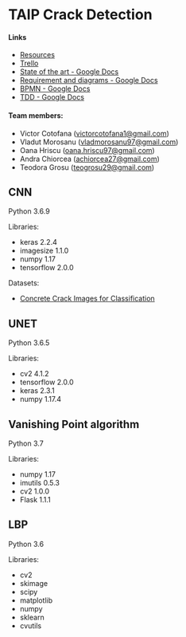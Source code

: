 # TAIP Crack Detection

#### Links
* [Resources](https://docs.google.com/document/d/1RdxHdO3W9_LiParefRV92ShoYOK_NTRCiEMpISRs4BY)
* [Trello](https://trello.com/b/3FpD3QBY/taip-crack-detection)
* [State of the art - Google Docs](https://docs.google.com/document/d/1j-sQe7kjPcNkF--sT_CmAcPh65JCy3ufxmlT2TtHXPc/edit?usp=sharing)
* [Requirement and diagrams - Google Docs](https://docs.google.com/document/d/1n7BFEPkX5Eyov4AksY40K4vjHHW-k0Bc9rEeD_hJ92c/edit?usp=sharing)
* [BPMN - Google Docs](https://docs.google.com/document/d/1G1je6MNaukBr1wgfzi-FFb81sZMhOTq4tsRS0J0Y3y4/edit?usp=sharing)
* [TDD - Google Docs](https://docs.google.com/document/d/1dET0Wpl0hucIgqtQ1VfOS24iGpHxX2-LsS-h0NizPI8/edit?usp=sharing)

#### Team members:
* Victor Cotofana   (victorcotofana1@gmail.com)
* Vladut Morosanu   (vladmorosanu97@gmail.com)
* Oana Hriscu       (oana.hriscu97@gmail.com)
* Andra Chiorcea    (achiorcea27@gmail.com)
* Teodora Grosu     (teogrosu29@gmail.com)

## CNN
Python 3.6.9

Libraries:  
* keras 2.2.4
* imagesize 1.1.0
* numpy 1.17
* tensorflow 2.0.0

Datasets:   
* [Concrete Crack Images for Classification](https://data.mendeley.com/datasets/5y9wdsg2zt/2)

## UNET
Python 3.6.5

Libraries:
* cv2 4.1.2
* tensorflow 2.0.0
* keras 2.3.1
* numpy 1.17.4
    

## Vanishing Point algorithm
Python 3.7

Libraries:
* numpy 1.17
* imutils 0.5.3
* cv2 1.0.0
* Flask 1.1.1

## LBP
Python 3.6

Libraries:
* cv2
* skimage
* scipy
* matplotlib
* numpy
* sklearn
* cvutils
